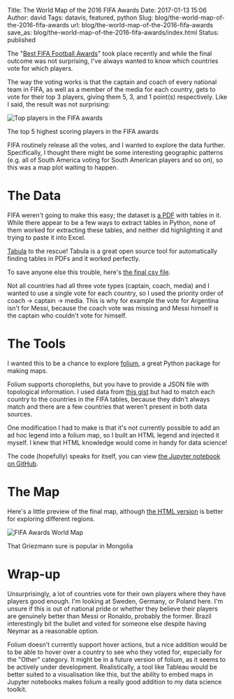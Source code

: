 Title: The World Map of the 2016 FIFA Awards
Date: 2017-01-13 15:06
Author: david
Tags: datavis, featured, python
Slug: blog/the-world-map-of-the-2016-fifa-awards
url: blog/the-world-map-of-the-2016-fifa-awards
save_as: blog/the-world-map-of-the-2016-fifa-awards/index.html
Status: published

The "[Best FIFA Football Awards](http://www.fifa.com/the-best-fifa-football-awards/best-fifa-mens-player/index.html)"
took place recently and while the final outcome was not surprising, I've
always wanted to know which countries vote for which players.

The way the voting works is that the captain and coach of every national
team in FIFA, as well as a member of the media for each country, gets to
vote for their top 3 players, giving them 5, 3, and 1 point(s)
respectively. Like I said, the result was not surprising:

![Top players in the FIFA awards]({static}/images/the-world-map-of-the-2016-fifa-awards/fifa_topplayers.png)

The top 5 highest scoring players in the FIFA awards

FIFA routinely release all the votes, and I wanted to explore the data
further. Specifically, I thought there might be some interesting
geographic patterns (e.g. all of South America voting for South American
players and so on), so this was a map plot waiting to happen.
 

# The Data

FIFA weren't going to make this easy; the dataset is [a PDF](http://resources.fifa.com/mm/Document/the-best/PlayeroftheYear-Men/02/86/27/05/faward_MenPlayer2016_Neutral.pdf)
with tables in it. While there appear to be a few ways to extract tables
in Python, none of them worked for extracting these tables, and neither
did highlighting it and trying to paste it into Excel.

[Tabula](http://tabula.technology/) to the rescue! Tabula is a great
open source tool for automatically finding tables in PDFs and it worked
perfectly.

To save anyone else this trouble, here's [the final csv file](https://github.com/davidasboth/blog-notebooks/blob/master/fifa-awards/player_votes.csv).

Not all countries had all three vote types (captain, coach, media) and I
wanted to use a single vote for each country, so I used the priority
order of coach -&gt; captain -&gt; media. This is why for example the
vote for Argentina isn't for Messi, because the coach vote was missing
and Messi himself is the captain who couldn't vote for himself.

# The Tools

I wanted this to be a chance to explore
[folium](https://github.com/python-visualization/folium), a great Python
package for making maps.

Folium supports choropleths, but you have to provide a JSON file with
topological information. I used data from [this gist](https://gist.github.com/markmarkoh/2969317) but had to match each
country to the countries in the FIFA tables, because they didn't always
match and there are a few countries that weren't present in both data
sources.

One modification I had to make is that it's not currently possible to
add an ad hoc legend into a folium map, so I built an HTML legend and
injected it myself. I knew that HTML knowledge would come in handy for
data science!

The code (hopefully) speaks for itself, you can view [the Jupyter notebook on GitHub](https://github.com/davidasboth/blog-notebooks/blob/master/fifa-awards/FIFA%20Awards%20data.ipynb).


# The Map

Here's a little preview of the final map, although [the HTML version](/fifa-awards/) is better for exploring
different regions.

![FIFA Awards World Map]({static}/images/the-world-map-of-the-2016-fifa-awards/fifa_awards_finalmap.png)

That Griezmann sure is popular in Mongolia 

# Wrap-up 

Unsurprisingly, a lot of countries vote for their own players where they
have players good enough. I'm looking at Sweden, Germany, or Poland
here. I'm unsure if this is out of national pride or whether they
believe their players are genuinely better than Messi or Ronaldo,
probably the former. Brazil interestingly bit the bullet and voted for
someone else despite having Neymar as a reasonable option.

Folium doesn't currently support hover actions, but a nice addition
would be to be able to hover over a country to see who they voted for,
especially for the "Other" category. It might be in a future version of
folium, as it seems to be actively under development. Realistically, a
tool like Tableau would be better suited to a visualisation like this,
but the ability to embed maps in Jupyter notebooks makes folium a really
good addition to my data science toolkit.

